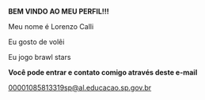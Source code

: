 **BEM VINDO AO MEU PERFIL!!!**

Meu nome é Lorenzo Calli

Eu gosto de volêi

Eu jogo brawl stars

**Você pode entrar e contato comigo através deste e-mail**

00001085813319sp@al.educacao.sp.gov.br
